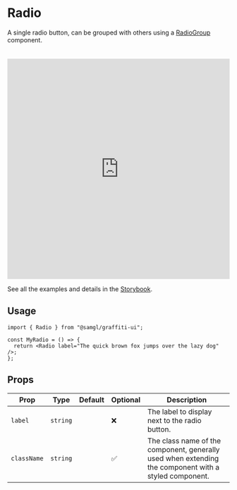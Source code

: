 # Radio

A single radio button, can be grouped with others using a [RadioGroup](./radio-group) component.

<iframe src="https://samhynds.github.io/graffiti-ui/storybook?path=/story/forms-radio--default-radio&viewMode=story&shortcuts=false&singleStory=true"
     style="width:100%; height:500px; border:0; margin-top: 20px;"
     title="graffiti-radio-example-1"
   ></iframe>

See all the examples and details in the [Storybook](https://samhynds.github.io/graffiti-ui/storybook?path=/docs/forms-radio--docs).

## Usage

```tsx
import { Radio } from "@samgl/graffiti-ui";

const MyRadio = () => {
  return <Radio label="The quick brown fox jumps over the lazy dog" />;
};
```

## Props

| Prop        | Type     | Default | Optional | Description                                                                                           |
| ----------- | -------- | ------- | -------- | ----------------------------------------------------------------------------------------------------- |
| `label`     | `string` |         | ❌       | The label to display next to the radio button.                                                        |
| `className` | `string` |         | ✅       | The class name of the component, generally used when extending the component with a styled component. |
